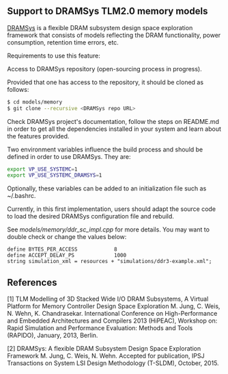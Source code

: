 
## Support to DRAMSys TLM2.0 memory models

[DRAMSys](https://www.jstage.jst.go.jp/article/ipsjtsldm/8/0/8_63/_article) is a flexible DRAM subsystem design space exploration framework that consists of models reflecting the DRAM functionality, power consumption, retention time errors, etc.

Requirements to use this feature:

Access to DRAMSys repository (open-sourcing process in progress).

Provided that one has access to the repository, it should be cloned as follows:

```bash
$ cd models/memory
$ git clone --recursive <DRAMSys repo URL>
```

Check DRAMSys project's documentation, follow the steps on README.md in order to get all the dependencies installed in your system and learn about the features provided.

Two environment variables influence the build process and should be defined in order to use DRAMSys. They are:

```bash
export VP_USE_SYSTEMC=1
export VP_USE_SYSTEMC_DRAMSYS=1
```

Optionally, these variables can be added to an initialization file such as ~/.bashrc.

Currently, in this first implementation, users should adapt the source code to load the desired DRAMSys configuration file and rebuild.

See *models/memory/ddr_sc_impl.cpp* for more details. You may want to double check or change the values below:

```
define BYTES_PER_ACCESS            8
define ACCEPT_DELAY_PS             1000
string simulation_xml = resources + "simulations/ddr3-example.xml";
```

## References

[1] TLM Modelling of 3D Stacked Wide I/O DRAM Subsystems, A Virtual Platform for Memory Controller Design Space Exploration
M. Jung, C. Weis, N. Wehn, K. Chandrasekar. International Conference on High-Performance and Embedded Architectures and Compilers 2013 (HiPEAC), Workshop on: Rapid Simulation and Performance Evaluation: Methods and Tools (RAPIDO), January, 2013, Berlin.

[2] DRAMSys: A flexible DRAM Subsystem Design Space Exploration Framework
M. Jung, C. Weis, N. Wehn. Accepted for publication, IPSJ Transactions on System LSI Design Methodology (T-SLDM), October, 2015.

